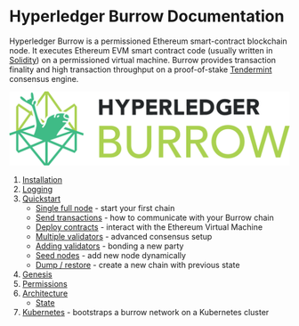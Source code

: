 # Hyperledger Burrow Documentation

Hyperledger Burrow is a permissioned Ethereum smart-contract blockchain node. It executes Ethereum EVM smart contract code (usually written in [Solidity](https://solidity.readthedocs.io)) on a permissioned virtual machine. Burrow provides transaction finality and high transaction throughput on a proof-of-stake [Tendermint](https://tendermint.com) consensus engine.

![burrow logo](assets/images/burrow.png)

1. [Installation](INSTALL.md)
2. [Logging](LOGGING.md)
3. [Quickstart](quickstart)
   * [Single full node](quickstart/single-full-node.md) - start your first chain
   * [Send transactions](quickstart/send-transactions.md) - how to communicate with your Burrow chain
   * [Deploy contracts](quickstart/deploy-contracts.md) - interact with the Ethereum Virtual Machine
   * [Multiple validators](quickstart/multiple-validators.md) - advanced consensus setup
   * [Adding validators](quickstart/add-validators.md) - bonding a new party
   * [Seed nodes](quickstart/seed-nodes.md) - add new node dynamically
   * [Dump / restore](design/dump-restore.md) - create a new chain with previous state
4. [Genesis](design/genesis.md)
5. [Permissions](design/permissions.md)
6. [Architecture](arch)
   * [State](arch/state.md)
7. [Kubernetes](https://github.com/helm/charts/tree/master/stable/burrow) - bootstraps a burrow network on a Kubernetes cluster
